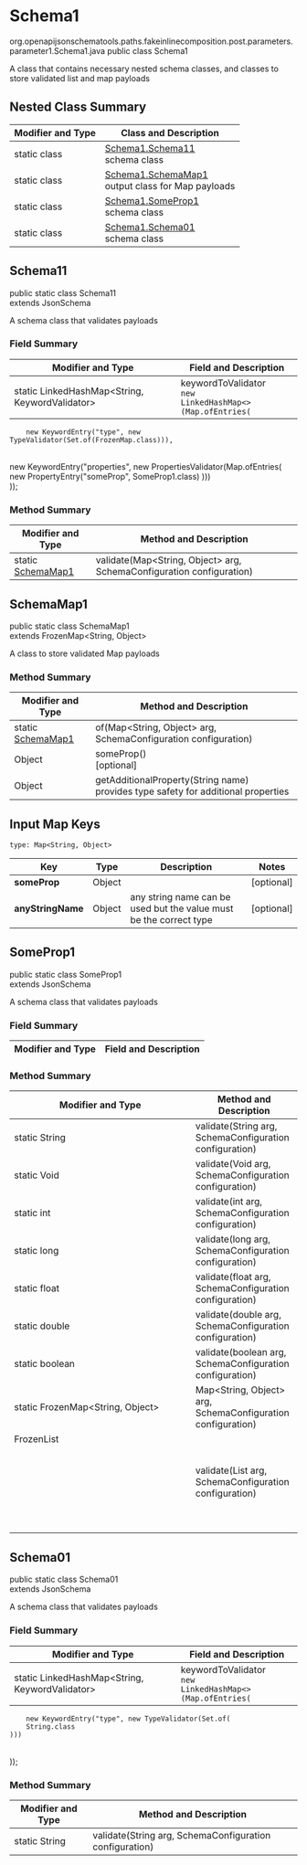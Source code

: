 # Schema1
org.openapijsonschematools.paths.fakeinlinecomposition.post.parameters.parameter1.Schema1.java
public class Schema1

A class that contains necessary nested schema classes, and classes to store validated list and map payloads

## Nested Class Summary
| Modifier and Type | Class and Description |
| ----------------- | ---------------------- |
| static class | [Schema1.Schema11](#schema11)<br> schema class |
| static class | [Schema1.SchemaMap1](#schemamap1)<br> output class for Map payloads |
| static class | [Schema1.SomeProp1](#someprop1)<br> schema class |
| static class | [Schema1.Schema01](#schema01)<br> schema class |

## Schema11
public static class Schema11<br>
extends JsonSchema

A schema class that validates payloads
### Field Summary
| Modifier and Type | Field and Description |
| ----------------- | ---------------------- |
| static LinkedHashMap<String, KeywordValidator> | keywordToValidator<br/><code>new LinkedHashMap<>(Map.ofEntries(<br/>
        new KeywordEntry("type", new TypeValidator(Set.of(FrozenMap.class))),
<br/>
        new KeywordEntry("properties", new PropertiesValidator(Map.ofEntries(
        new PropertyEntry("someProp", SomeProp1.class)
    )))
<br/>
));</code>

### Method Summary
| Modifier and Type | Method and Description |
| ----------------- | ---------------------- |
| static [SchemaMap1](#schemamap1) | validate(Map<String, Object> arg, SchemaConfiguration configuration) |

## SchemaMap1
public static class SchemaMap1<br>
extends FrozenMap<String, Object>

A class to store validated Map payloads

### Method Summary
| Modifier and Type | Method and Description |
| ----------------- | ---------------------- |
| static [SchemaMap1](#schemamap1) | of(Map<String, Object> arg, SchemaConfiguration configuration) |
| Object | someProp()<br>[optional] |
| Object | getAdditionalProperty(String name)<br>provides type safety for additional properties |

## Input Map Keys
```
type: Map<String, Object>
```
| Key | Type |  Description | Notes |
| --- | ---- | ------------ | ----- |
| **someProp** | Object |  | [optional] |
| **anyStringName** | Object | any string name can be used but the value must be the correct type | [optional] |

## SomeProp1
public static class SomeProp1<br>
extends JsonSchema

A schema class that validates payloads
### Field Summary
| Modifier and Type | Field and Description |
| ----------------- | ---------------------- |

### Method Summary
| Modifier and Type | Method and Description |
| ----------------- | ---------------------- |
| static String | validate(String arg, SchemaConfiguration configuration) |
| static Void | validate(Void arg, SchemaConfiguration configuration) |
| static int | validate(int arg, SchemaConfiguration configuration) |
| static long | validate(long arg, SchemaConfiguration configuration) |
| static float | validate(float arg, SchemaConfiguration configuration) |
| static double | validate(double arg, SchemaConfiguration configuration) |
| static boolean | validate(boolean arg, SchemaConfiguration configuration) |
| static FrozenMap<String, Object> | Map<String, Object> arg, SchemaConfiguration configuration) |
| FrozenList<Object> | validate(List<Object> arg, SchemaConfiguration configuration) |

## Schema01
public static class Schema01<br>
extends JsonSchema

A schema class that validates payloads
### Field Summary
| Modifier and Type | Field and Description |
| ----------------- | ---------------------- |
| static LinkedHashMap<String, KeywordValidator> | keywordToValidator<br/><code>new LinkedHashMap<>(Map.ofEntries(<br/>
        new KeywordEntry("type", new TypeValidator(Set.of(
        String.class
    )))
<br/>
));</code>

### Method Summary
| Modifier and Type | Method and Description |
| ----------------- | ---------------------- |
| static String | validate(String arg, SchemaConfiguration configuration) |

